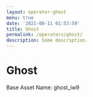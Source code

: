 ```yaml
---
layout: operator-ghost
menu: true
date: '2021-08-11 01:53:59'
title: Ghost
permalink: /operators/ghost/
description: Some description.
---
```


# Ghost

Base Asset Name: ghost_iw9